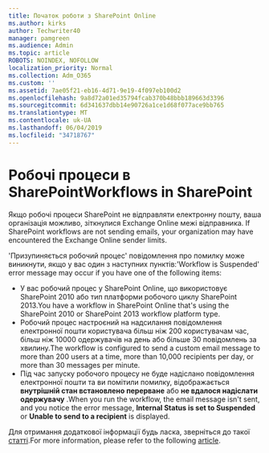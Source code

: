 ```yaml
---
title: Початок роботи з SharePoint Online
ms.author: kirks
author: Techwriter40
manager: pamgreen
ms.audience: Admin
ms.topic: article
ROBOTS: NOINDEX, NOFOLLOW
localization_priority: Normal
ms.collection: Adm_O365
ms.custom: ''
ms.assetid: 7ae05f21-eb16-4d71-9e19-4f097eb100d2
ms.openlocfilehash: 9a8d72a01ed35794fcab370b48bbb189663d3396
ms.sourcegitcommit: 6d341637dbb14e90726a1ce1d68f077ace9bb765
ms.translationtype: MT
ms.contentlocale: uk-UA
ms.lasthandoff: 06/04/2019
ms.locfileid: "34718767"
---
```

# <a name="workflows-in-sharepoint"></a><span data-ttu-id="67844-102">Робочі процеси в SharePoint</span><span class="sxs-lookup"><span data-stu-id="67844-102">Workflows in SharePoint</span></span>

<p><span data-ttu-id="67844-103">Якщо робочі процеси SharePoint не відправляти електронну пошту, ваша організація можливо, зіткнулися Exchange Online межі відправника.&nbsp;</span><span class="sxs-lookup"><span data-stu-id="67844-103">If SharePoint workflows are not sending emails, your organization may have encountered the Exchange Online sender limits.&nbsp;</span></span></p> <p><span data-ttu-id="67844-104">'Призупиняється робочий процес' повідомлення про помилку може виникнути, якщо у вас один з наступних пунктів:</span><span class="sxs-lookup"><span data-stu-id="67844-104">'Workflow is Suspended' error message may occur if you have one of the following items:</span></span></p> <ul> <li><span data-ttu-id="67844-105">У вас робочий процес у SharePoint Online, що використовує SharePoint 2010 або тип платформи робочого циклу SharePoint 2013.</span><span class="sxs-lookup"><span data-stu-id="67844-105">You have a workflow in SharePoint Online that's using the SharePoint 2010 or SharePoint 2013 workflow platform type.</span></span></li> <li><span data-ttu-id="67844-106">Робочий процес настроєний на надсилання повідомлення електронної пошти користувача більш ніж 200 користувачам час, більш ніж 10000 одержувачів на день або більше 30 повідомлень за хвилину.</span><span class="sxs-lookup"><span data-stu-id="67844-106">The workflow is configured to send a custom email message to more than 200 users at a time, more than 10,000 recipients per day, or more than 30 messages per minute.</span></span></li> <li><span data-ttu-id="67844-107">Під час запуску робочого процесу не буде надіслано повідомлення електронної пошти та ви помітили помилку, відображається <strong>внутрішній стан встановлено перерване</strong> або <strong>не вдалося надіслати одержувачу</strong> .</span><span class="sxs-lookup"><span data-stu-id="67844-107">When you run the workflow, the email message isn't sent, and you notice the error message, <strong>Internal Status is set to Suspended</strong> or <strong>Unable to send to a recipient</strong> is displayed.</span></span></li> </ul> <p><span data-ttu-id="67844-108">Для отримання додаткової інформації будь ласка, зверніться до такої <a href="https://support.office.com/en-us/article/-daily-email-limit-has-exceeded-and-your-workflow-has-been-suspended-or-unable-to-send-to-a-recipient-error-in-a-sharepoint-online-workflow-89d02169-5fa6-4259-affc-73edb6ca9fb6?ui=en-US&amp;rs=en-US&amp;ad=US">статті</a>.</span><span class="sxs-lookup"><span data-stu-id="67844-108">For more information, please refer to the following <a href="https://support.office.com/en-us/article/-daily-email-limit-has-exceeded-and-your-workflow-has-been-suspended-or-unable-to-send-to-a-recipient-error-in-a-sharepoint-online-workflow-89d02169-5fa6-4259-affc-73edb6ca9fb6?ui=en-US&amp;rs=en-US&amp;ad=US">article</a>.</span></span></p>

